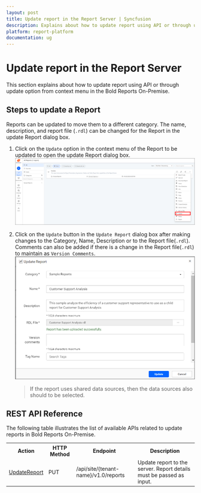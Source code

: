 ```yaml
---
layout: post
title: Update report in the Report Server | Syncfusion
description: Explains about how to update report using API or through update option from context menu in the Bold Reports On-Premise.
platform: report-platform
documentation: ug
---
```


# Update report in the Report Server

This section explains about how to update report using API or through update option from context menu in the Bold Reports On-Premise.

## Steps to update a Report

Reports can be updated to move them to a different category. The name, description, and report file (`.rdl`) can be changed for the Report in the update Report dialog box.

1. Click on the `Update` option in the context menu of the Report to be updated to open the update Report dialog box.
    ![Update option in context menu](/static/assets/on-premise/images/manage-content/manage-reports/update-context-report.png)

2. Click on the `Update` button in the `Update Report` dialog box after making changes to the Category, Name, Description or to the Report file(`.rdl`). Comments can also be added if there is a change in the Report file(`.rdl`) to maintain as `Version Comments`.
    ![Update Report](/static/assets/on-premise/images/manage-content/manage-reports/update-report.png)

    > If the report uses shared data sources, then the data sources also should to be selected.

## REST API Reference

The following table illustrates the list of available APIs related to update reports in Bold Reports On-Premise.

<table>
  <tr>
    <th>
      Action
    </th>
    <th>
      HTTP Method
    </th>
    <th>
      Endpoint
    </th>
    <th>
      Description
    </th>
    </tr>
    <tr>
      <td>
        <a href="https://help.boldreports.com/cloud-reporting/rest-api-reference/v1.0/#operation/Items_UpdateReport">UpdateReport</a>
      </td>
      <td>
        PUT
      </td>
      <td>
        /api/site/{tenant-name}/v1.0/reports
      </td>
      <td>
        Update report to the server. Report details must be passed as input.
    </td>
  </tr>
</table>
